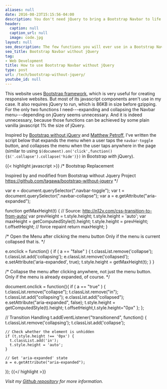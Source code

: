 ```yaml
---
aliases: null
date: 2016-08-23T15:15:56-04:00
description: You don't need jQuery to bring a Bootstrap Navbar to life
header:
  caption: null
  caption_url: null
  image: code.jpg
layout: null
seo_description: The few functions you will ever use in a Bootstrap Navbar can be achieved with a script 1% the size of jQuery
seo_title: Bootstrap Navbar without jQuery
tag:
- Web Development
title: How to use Bootstrap Navbar without jQuery
type: post
url: /tech/bootstrap-without-jquery/
youtube_id: null
---
```

This website uses [Bootstrap framework](http://getbootstrap.com/), which is very useful for creating responsive websites. But most of its javascript components aren't use in my case. It also requires jQuery to run, which is 86KB in size before gzipping. For the only two functions I need---expanding and collapsing the Navbar menu---depending on jQuery seems unnecessary. And it is indeed unnecessary, because those functions can be achieved by some plain vanilla javascript 1% the size of jQuery.

Inspired by [Bootstrap without jQuery](https://github.com/tagawa/bootstrap-without-jquery) and [Matthew Petroff](https://mpetroff.net/2015/03/bootstrap-navbar-without-jquery/), I've written the script below that expands the menu when a user taps the ```navbar-toggle``` button, and collapses the menu when the user taps anywhere in the page (similar to using ```$(document).on('click',function(){$('.collapse').collapse('hide')})``` in Bootstrap *with* jQuery).

{{< highlight javascript >}}
/* Bootstrap Replacement

   Inspired by and modified from Bootstrap without Jquery Project
   https://github.com/tagawa/bootstrap-without-jquery
*/

  var e = document.querySelector(".navbar-toggle");
  var t = document.querySelector(".navbar-collapse");
  var a = e.getAttribute("aria-expanded");

  function getMaxHeight(t) {
    // Source: http://n12v.com/css-transition-to-from-auto/
    var prevHeight = t.style.height;
    t.style.height = 'auto';
    var maxHeight = getComputedStyle(t).height;
    t.style.height = prevHeight;
    t.offsetHeight; // force repaint
    return maxHeight;
  }

/* Open the Menu after clicking the menu button
   Only if the menu is current collapsed that is.
*/

  e.onclick = function() {
    if ( a == "false" ) {
      t.classList.remove('collapse');
      t.classList.add('collapsing');
      e.classList.remove('collapsed');
      e.setAttribute('aria-expanded', true);
      t.style.height = getMaxHeight(t);
    }
  }

/* Collapse the menu after clicking anywhere, not just the menu button.
   Only if the menu is already expanded, of course.
*/

  document.onclick = function(){
    if ( a == "true" ) {
      t.classList.remove("collapse");
      t.classList.remove("in");
      t.classList.add("collapsing");
      e.classList.add("collapsed");
      e.setAttribute("aria-expanded", false);
      t.style.height = getComputedStyle(t).height;
      t.offsetHeight,t.style.height="0px"
    };
  };

  // Transition Handling
  t.addEventListener("transitionend", function() {
    t.classList.remove('collapsing');
    t.classList.add('collapse');

    // Check whether the element is unhidden
    if (t.style.height !== '0px') {
      t.classList.add('in');
      t.style.height = 'auto';
    }

    // Get 'aria-expanded' state
    a = e.getAttribute("aria-expanded");
  });
  {{</ highlight >}}

*Visit my [Github repository](https://github.com/peterychuang/peterychuang.github.io) for more information.*
